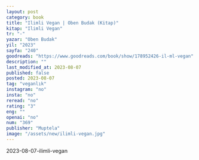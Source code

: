 ```yaml
---
layout: post
category: book
title: "Ilimli Vegan | Oben Budak (Kitap)"
kitap: "Ilimli Vegan"
tr: "-"
yazar: "Oben Budak"
yil: "2023"
sayfa: "240"
goodreads: "https://www.goodreads.com/book/show/178952426-il-ml-vegan"
description: ""
last_modified_at: 2023-08-07
published: false
posted: 2023-08-07
tag: "veganlık"
instagram: "no"
insta: "no"
reread: "no"
rating: "3"
eng: ""
openai: "no"
num: "369"
publisher: "Muptela"
image: "/assets/new/ilimli-vegan.jpg"
---
```


2023-08-07-ilimli-vegan
